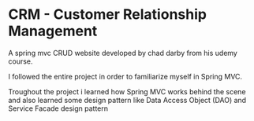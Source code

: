 
# CRM - Customer Relationship Management
 
A spring mvc CRUD website developed by chad darby from his udemy course.

I followed the entire project in order to familiarize myself in Spring MVC.

Troughout the project i learned how Spring MVC works behind the scene and also learned some design pattern like Data Access Object (DAO) and Service Facade design pattern

